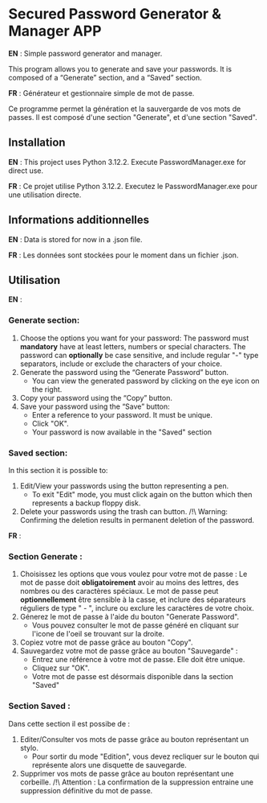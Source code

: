  # __Secured Password Generator & Manager APP__

__EN__ : Simple password generator and manager.

This program allows you to generate and save your passwords.
It is composed of a “Generate” section, and a “Saved” section.

__FR__ : Générateur et gestionnaire simple de mot de passe.

Ce programme permet la génération et la sauvergarde de vos mots de passes.
Il est composé d'une section "Generate", et d'une section "Saved".

## __Installation__

__EN__ : This project uses Python 3.12.2. 
     Execute PasswordManager.exe for direct use.

__FR__ : Ce projet utilise Python 3.12.2.
     Executez le PasswordManager.exe pour une utilisation directe.

## __Informations additionnelles__

__EN__ : 
Data is stored for now in a .json file. 

__FR__ : 
Les données sont stockées pour le moment dans un fichier .json.

## __Utilisation__

__EN__ : 

### Generate section:
1) Choose the options you want for your password:
    The password must **mandatory** have at least letters, numbers or special characters.
    The password can **optionally** be case sensitive, and include regular "-" type separators, include or exclude the characters of your choice.
2) Generate the password using the “Generate Password” button.
    - You can view the generated password by clicking on the eye icon on the right.
3) Copy your password using the “Copy” button.
3) Save your password using the “Save” button:
    - Enter a reference to your password. It must be unique.
    - Click "OK".
    - Your password is now available in the "Saved" section

### Saved section:

In this section it is possible to:
1) Edit/View your passwords using the button representing a pen.
    - To exit "Edit" mode, you must click again on the button which then represents a backup floppy disk.
2) Delete your passwords using the trash can button.
/!\ Warning: Confirming the deletion results in permanent deletion of the password.

__FR__ : 

### Section Generate : 
1) Choisissez les options que vous voulez pour votre mot de passe : 
    Le mot de passe doit **obligatoirement** avoir au moins des lettres, des nombres ou des caractères spéciaux.
    Le mot de passe peut **optionnellement** être sensible à la casse, et inclure des séparateurs réguliers de type " - ", inclure ou exclure les caractères de votre choix.
2) Génerez le mot de passe à l'aide du bouton "Generate Password".
    - Vous pouvez consulter le mot de passe généré en cliquant sur l'icone de l'oeil se trouvant sur la droite.
3) Copiez votre mot de passe grâce au bouton "Copy".
3) Sauvegardez votre mot de passe grâce au bouton "Sauvegarde" : 
    - Entrez une référence à votre mot de passe. Elle doit être unique.
    - Cliquez sur "OK".
    - Votre mot de passe est désormais disponible dans la section "Saved"

### Section Saved : 

Dans cette section il est possibe de : 
1) Editer/Consulter vos mots de passe grâce au bouton représentant un stylo. 
    - Pour sortir du mode "Edition", vous devez recliquer sur le bouton qui représente alors une disquette de sauvegarde.
2) Supprimer vos mots de passe grâce au bouton représentant une corbeille.
/!\ Attention : La confirmation de la suppression entraine une suppression définitive du mot de passe.